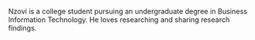Nzovi is a college student pursuing an undergraduate degree in Business Information Technology. He loves researching and sharing research findings. 